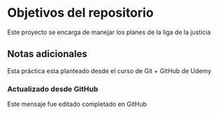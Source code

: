 # Objetivos del repositorio
Este proyecto se encarga de manejar los planes de la liga de la justicia

## Notas adicionales
Esta práctica esta planteado desde el curso de Git + GitHub de Udemy

### Actualizado desde GitHub
Este mensaje fue editado completado en GitHub
